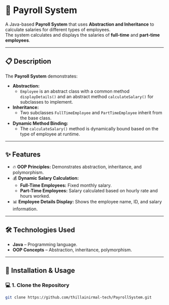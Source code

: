 # 💼 Payroll System

A Java-based **Payroll System** that uses **Abstraction and Inheritance** to calculate salaries for different types of employees.  
The system calculates and displays the salaries of **full-time** and **part-time employees**.

---

## 📋 Description
The **Payroll System** demonstrates:
- **Abstraction:** 
  - `Employee` is an abstract class with a common method `displayDetails()` and an abstract method `calculateSalary()` for subclasses to implement.
- **Inheritance:** 
  - Two subclasses `FullTimeEmployee` and `PartTimeEmployee` inherit from the base class.
- **Dynamic Method Binding:** 
  - The `calculateSalary()` method is dynamically bound based on the type of employee at runtime.

---

## ✨ Features
- 🔥 **OOP Principles:** Demonstrates abstraction, inheritance, and polymorphism.
- 💰 **Dynamic Salary Calculation:** 
  - **Full-Time Employees:** Fixed monthly salary.
  - **Part-Time Employees:** Salary calculated based on hourly rate and hours worked.
- 📊 **Employee Details Display:** Shows the employee name, ID, and salary information.

---

## 🛠️ Technologies Used
- **Java** – Programming language.
- **OOP Concepts** – Abstraction, inheritance, polymorphism.

---

## 🚀 Installation & Usage

### 💻 **1. Clone the Repository**
```bash
git clone https://github.com/thillainirmal-tech/PayrollSystem.git
